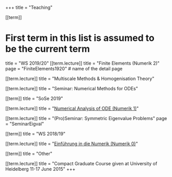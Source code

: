 +++
title = "Teaching"

[[term]]
  # First term in this list is assumed to be the current term
  title = "WS 2019/20"
  [[term.lecture]]
    title = "Finite Elements (Numerik 2)"
    page = "FiniteElements1920"			# name of the detail page

  [[term.lecture]]
    title = "Multiscale Methods & Homogenisation Theory"

  [[term.lecture]]
    title = "Seminar: Numerical Methods for ODEs"

[[term]]
  title = "SoSe 2019"

  [[term.lecture]]
    title = "[Numerical Analysis of ODE (Numerik 1)](https://elearning2.uni-heidelberg.de/course/view.php?id=21760)"

  [[term.lecture]]
    title = "(Pro)Seminar: Symmetric Eigenvalue Problems"
    page = "SeminarEigval"

[[term]]
  title = "WS 2018/19"

  [[term.lecture]]
    title = "[Einführung in die Numerik (Numerik 0)](https://elearning2.uni-heidelberg.de/course/view.php?id=19828)"

[[term]]
  title = "Other"

  [[term.lecture]]
    title = "Compact Graduate Course given at University of Heidelberg 11-17 June 2015"
+++  